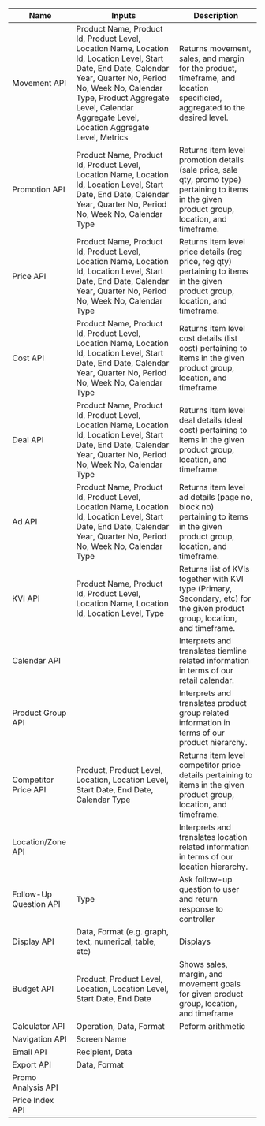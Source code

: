 | Name                   | Inputs                                                                                                                                                                                                                                                        | Description                                                                                                                                      |
| ---------------------- | ------------------------------------------------------------------------------------------------------------------------------------------------------------------------------------------------------------------------------------------------------------- | ------------------------------------------------------------------------------------------------------------------------------------------------ |
| Movement API           | Product Name, Product Id, Product Level, Location Name, Location Id, Location Level, Start Date, End Date, Calendar Year, Quarter No, Period No, Week No, Calendar Type, Product Aggregate Level, Calendar Aggregate Level, Location Aggregate Level, Metrics | Returns movement, sales, and margin for the product, timeframe, and location specificied, aggregated to the desired level.                       |
| Promotion API          | Product Name, Product Id, Product Level, Location Name, Location Id, Location Level, Start Date, End Date, Calendar Year, Quarter No, Period No, Week No, Calendar Type                                                                                       | Returns item level promotion details (sale price, sale qty, promo type) pertaining to items in the given product group, location, and timeframe. |
| Price API              | Product Name, Product Id, Product Level, Location Name, Location Id, Location Level, Start Date, End Date, Calendar Year, Quarter No, Period No, Week No, Calendar Type                                                                                       | Returns item level price details (reg price, reg qty) pertaining to items in the given product group, location, and timeframe.                   |
| Cost API               | Product Name, Product Id, Product Level, Location Name, Location Id, Location Level, Start Date, End Date, Calendar Year, Quarter No, Period No, Week No, Calendar Type                                                                                       | Returns item level cost details (list cost) pertaining to items in the given product group, location, and timeframe.                             |
| Deal API               | Product Name, Product Id, Product Level, Location Name, Location Id, Location Level, Start Date, End Date, Calendar Year, Quarter No, Period No, Week No, Calendar Type                                                                                       | Returns item level deal details (deal cost) pertaining to items in the given product group, location, and timeframe.                             |
| Ad API                 | Product Name, Product Id, Product Level, Location Name, Location Id, Location Level, Start Date, End Date, Calendar Year, Quarter No, Period No, Week No, Calendar Type                                                                                       | Returns item level ad details (page no, block no) pertaining to items in the given product group, location, and timeframe.                       |
| KVI API                | Product Name, Product Id, Product Level, Location Name, Location Id, Location Level, Type                                                                                                                                                                     | Returns list of KVIs together with KVI type (Primary, Secondary, etc) for the given product group, location, and timeframe.                      |
| Calendar API           |                                                                                                                                                                                                                                                               | Interprets and translates tiemline related information in terms of our retail calendar.                                                          |
| Product Group API      |                                                                                                                                                                                                                                                               | Interprets and translates product group related information in terms of our product hierarchy.                                                   |
| Competitor Price API   | Product, Product Level, Location, Location Level, Start Date, End Date, Calendar Type                                                                                                                                                                         | Returns item level competitor price details pertaining to items in the given product group, location, and timeframe.                             |
| Location/Zone API      |                                                                                                                                                                                                                                                               | Interprets and translates location related information in terms of our location hierarchy.                                                       |
| Follow-Up Question API | Type                                                                                                                                                                                                                                                          | Ask follow-up question to user and return response to controller                                                                                 |
| Display API            | Data, Format (e.g. graph, text, numerical, table, etc)                                                                                                                                                                                                        | Displays                                                                                                                                         |
| Budget API             | Product, Product Level, Location, Location Level, Start Date, End Date                                                                                                                                                                                        | Shows sales, margin, and movement goals for given product group, location, and timeframe                                                         |
| Calculator API         | Operation, Data, Format                                                                                                                                                                                                                                       | Peform arithmetic                                                                                                                                |
| Navigation API | 	Screen Name |  
| Email API	| Recipient, Data | |  
| Export API	| Data, Format | |  
| Promo Analysis API	| |  |
| Price Index API	| |  |
